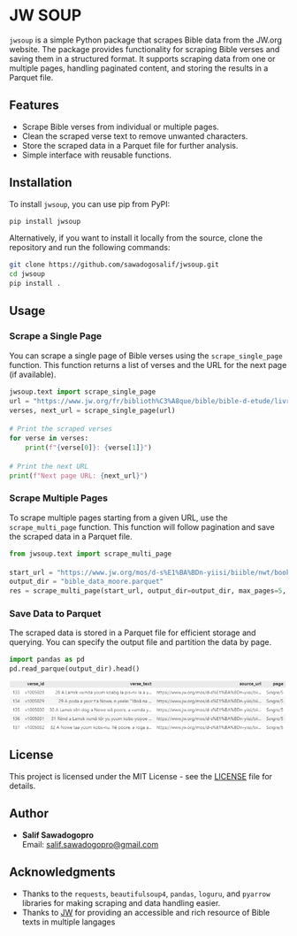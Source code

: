 # JW SOUP

`jwsoup` is a simple Python package that scrapes Bible data from the JW.org website. The package provides functionality for scraping Bible verses and saving them in a structured format. It supports scraping data from one or multiple pages, handling paginated content, and storing the results in a Parquet file.

## Features

- Scrape Bible verses from individual or multiple pages.
- Clean the scraped verse text to remove unwanted characters.
- Store the scraped data in a Parquet file for further analysis.
- Simple interface with reusable functions.

## Installation

To install `jwsoup`, you can use pip from PyPI:

```bash
pip install jwsoup
```

Alternatively, if you want to install it locally from the source, clone the repository and run the following commands:

```bash
git clone https://github.com/sawadogosalif/jwsoup.git
cd jwsoup
pip install .
```

## Usage

### Scrape a Single Page

You can scrape a single page of Bible verses using the `scrape_single_page` function. This function returns a list of verses and the URL for the next page (if available).

```python
jwsoup.text import scrape_single_page
url = "https://www.jw.org/fr/biblioth%C3%A8que/bible/bible-d-etude/livres/Gen%C3%A8se/1/"
verses, next_url = scrape_single_page(url)

# Print the scraped verses
for verse in verses:
    print(f"{verse[0]}: {verse[1]}")

# Print the next URL
print(f"Next page URL: {next_url}")
```

### Scrape Multiple Pages

To scrape multiple pages starting from a given URL, use the `scrape_multi_page` function. This function will follow pagination and save the scraped data in a Parquet file.

```python
from jwsoup.text import scrape_multi_page

start_url = "https://www.jw.org/mos/d-s%E1%BA%BDn-yiisi/biible/nwt/books/S%C9%A9ngre/1/"
output_dir = "bible_data_moore.parquet"
res = scrape_multi_page(start_url, output_dir=output_dir, max_pages=5, page_sep="books")
```

### Save Data to Parquet

The scraped data is stored in a Parquet file for efficient storage and querying. You can specify the output file and partition the data by page.

```python
import pandas as pd
pd.read_parque(output_dir).head()
```
![alt text](./assets/output_multi_page.PNG)


## License

This project is licensed under the MIT License - see the [LICENSE](LICENSE) file for details.

## Author

- **Salif Sawadogopro**  
  Email: [salif.sawadogopro@gmail.com](mailto:salif.sawadogopro@gmail.com)

## Acknowledgments

- Thanks to the `requests`, `beautifulsoup4`, `pandas`, `loguru`, and `pyarrow` libraries for making scraping and data handling easier.
- Thanks to [JW](https://www.jw.org/) for providing an accessible and rich resource of Bible texts in multiple langages